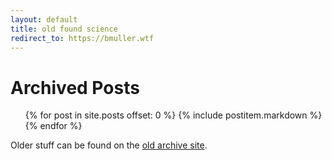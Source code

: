 ```yaml
---
layout: default
title: old found science
redirect_to: https://bmuller.wtf
---
```

# Archived Posts
<ul>
{% for post in site.posts offset: 0 %}
{% include postitem.markdown %}
{% endfor %}
</ul>

Older stuff can be found on the [old archive site](/blog/archives.html).